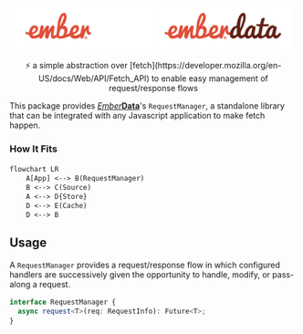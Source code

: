 <p align="center">
  <img
    class="project-logo"
    src="./ember-data-logo-dark.svg#gh-dark-mode-only"
    alt="EmberData RequestManager"
    width="240px"
    title="EmberData RequestManager"
    />
  <img
    class="project-logo"
    src="./ember-data-logo-light.svg#gh-light-mode-only"
    alt="EmberData RequestManager"
    width="240px"
    title="EmberData RequestManager"
    />
</p>

<p align="center">⚡️ a simple abstraction over [fetch](https://developer.mozilla.org/en-US/docs/Web/API/Fetch_API) to enable easy management of request/response flows</p>

This package provides [*Ember***Data**](https://github.com/emberjs/data/)'s `RequestManager`, a standalone library that can be integrated with any Javascript application to make fetch happen.

### How It Fits

```mermaid
flowchart LR
    A[App] <--> B(RequestManager)
    B <--> C(Source)
    A <--> D{Store}
    D <--> E(Cache)
    D <--> B
```

## Usage

A `RequestManager` provides a request/response flow in which configured handlers are successively given the opportunity to handle, modify, or pass-along a request.

```ts
interface RequestManager {
  async request<T>(req: RequestInfo): Future<T>;
}
```
